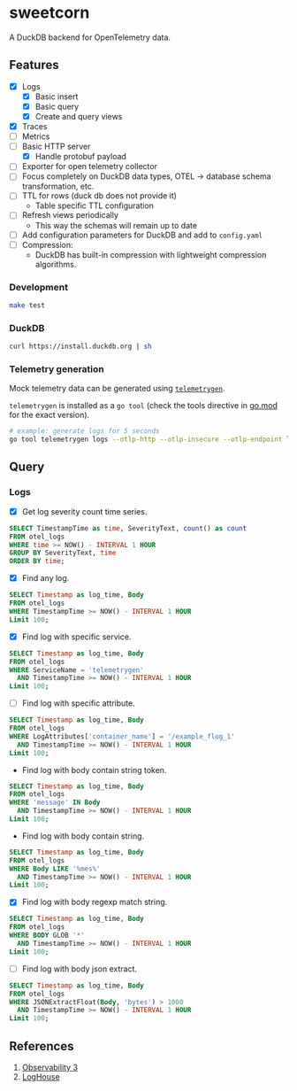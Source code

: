 # sweetcorn

A DuckDB backend for OpenTelemetry data.

## Features

- [x] Logs
  - [x] Basic insert
  - [x] Basic query
  - [x] Create and query views
- [x] Traces
- [ ] Metrics
- [ ] Basic HTTP server
  - [x] Handle protobuf payload
- [ ] Exporter for open telemetry collector
- [ ] Focus completely on DuckDB data types, OTEL -> database schema transformation, etc.
- [ ] TTL for rows (duck db does not provide it)
  - Table specific TTL configuration
- [ ] Refresh views periodically
  - This way the schemas will remain up to date
- [ ] Add configuration parameters for DuckDB and add to `config.yaml`
- [ ] Compression:
  - DuckDB has built-in compression with lightweight compression algorithms.

### Development

```bash
make test
```

### DuckDB

```bash
curl https://install.duckdb.org | sh
```

### Telemetry generation

Mock telemetry data can be generated using [`telemetrygen`](github.com/opentelemetry-collector-contrib/cmd/telemetrygen@latest).

`telemetrygen` is installed as a `go tool` (check the tools directive in [go.mod](./go.mod) for the exact version).

```bash
# example: generate logs for 5 seconds
go tool telemetrygen logs --otlp-http --otlp-insecure --otlp-endpoint localhost:8090 --duration 5s
```

## Query

### Logs

- [x] Get log severity count time series.

```sql
SELECT TimestampTime as time, SeverityText, count() as count
FROM otel_logs
WHERE time >= NOW() - INTERVAL 1 HOUR
GROUP BY SeverityText, time
ORDER BY time;
```

- [x] Find any log.

```sql
SELECT Timestamp as log_time, Body
FROM otel_logs
WHERE TimestampTime >= NOW() - INTERVAL 1 HOUR
Limit 100;
```

- [x] Find log with specific service.

```sql
SELECT Timestamp as log_time, Body
FROM otel_logs
WHERE ServiceName = 'telemetrygen'
  AND TimestampTime >= NOW() - INTERVAL 1 HOUR
Limit 100;
```

- [ ] Find log with specific attribute.

```sql
SELECT Timestamp as log_time, Body
FROM otel_logs
WHERE LogAttributes['container_name'] = '/example_flog_1'
  AND TimestampTime >= NOW() - INTERVAL 1 HOUR
Limit 100;
```

- Find log with body contain string token.

```sql
SELECT Timestamp as log_time, Body
FROM otel_logs
WHERE 'message' IN Body
  AND TimestampTime >= NOW() - INTERVAL 1 HOUR
Limit 100;
```

- Find log with body contain string.

```sql
SELECT Timestamp as log_time, Body
FROM otel_logs
WHERE Body LIKE '%mes%'
  AND TimestampTime >= NOW() - INTERVAL 1 HOUR
Limit 100;
```

- [x] Find log with body regexp match string.

```sql
SELECT Timestamp as log_time, Body
FROM otel_logs
WHERE BODY GLOB '*'
  AND TimestampTime >= NOW() - INTERVAL 1 HOUR
Limit 100;
```

- [ ] Find log with body json extract.

```sql
SELECT Timestamp as log_time, Body
FROM otel_logs
WHERE JSONExtractFloat(Body, 'bytes') > 1000
  AND TimestampTime >= NOW() - INTERVAL 1 HOUR
Limit 100;
```

## References

1. [Observability 3](https://charity.wtf/2025/03/24/another-observability-3-0-appears-on-the-horizon/)
2. [LogHouse](https://clickhouse.com/blog/building-a-logging-platform-with-clickhouse-and-saving-millions-over-datadog#schema)
